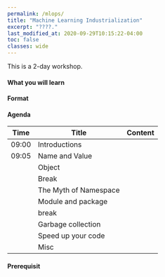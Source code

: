 ```yaml
---
permalink: /mlops/
title: "Machine Learning Industrialization"
excerpt: "????."
last_modified_at: 2020-09-29T10:15:22-04:00
toc: false
classes: wide
---
```


This is a 2-day workshop.

#### What you will learn


#### Format


#### Agenda

| Time  | Title                 | Content |
|-------|-----------------------|---------|
| 09:00 | Introductions         |         |
| 09:05 | Name and Value        |         |
|       | Object                |         |
|       | Break                 |         |
|       | The Myth of Namespace |         |
|       | Module and package    |         |
|       | break                 |         |
|       | Garbage collection    |         |
|       | Speed up your code    |         |
|       | Misc                  |         |

#### Prerequisit

